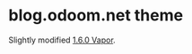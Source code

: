 # blog.odoom.net theme

Slightly modified [1.6.0 Vapor](https://github.com/sethlilly/Vapor/tree/v1.6.0).

